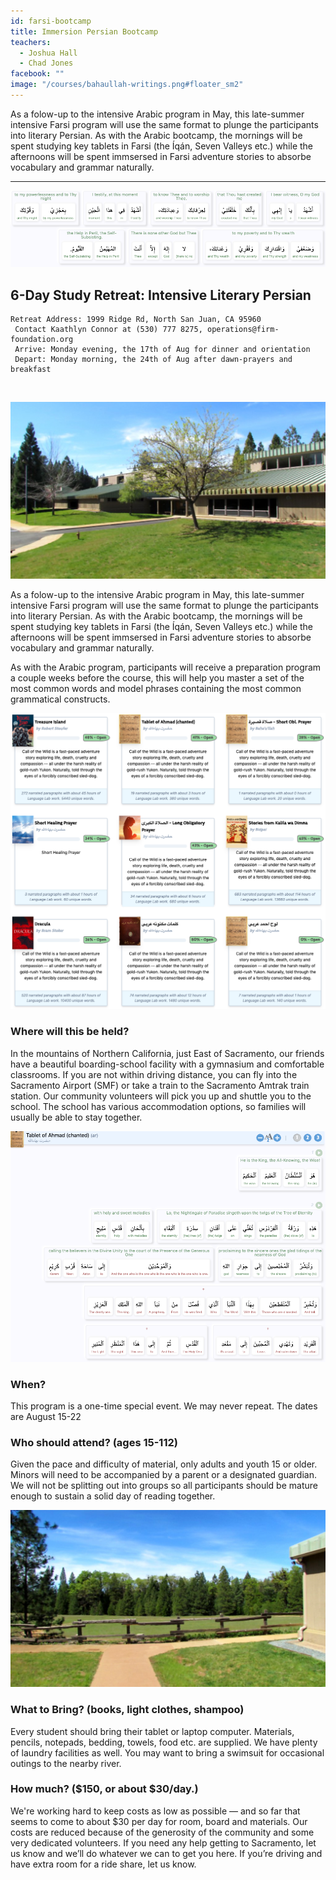 ```yaml
---
id: farsi-bootcamp
title: Immersion Persian Bootcamp
teachers:
  - Joshua Hall
  - Chad Jones
facebook: ""
image: "/courses/bahaullah-writings.png#floater_sm2"
---
```


As a folow-up to the intensive Arabic program in May, this late-summer intensive Farsi program will use the same format to plunge the participants into literary Persian. As with the Arabic bootcamp, the mornings will be spent studying key tablets in Farsi (the Íqán, Seven Valleys etc.) while the afternoons will be spent immsersed in Farsi adventure stories to absorbe vocabulary and grammar naturally.

---


![intensive persian immersion program](/courses/sop-sshot.png#full)

## 6-Day Study Retreat: Intensive Literary Persian

```
Retreat Address: 1999 Ridge Rd, North San Juan, CA 95960
 Contact Kaathlyn Connor at (530) 777 8275, operations@firm-foundation.org
 Arrive: Monday evening, the 17th of Aug for dinner and orientation
 Depart: Monday morning, the 24th of Aug after dawn-prayers and breakfast
```

<br>

![school front](/courses/school-front2.jpg#floater2)

As a folow-up to the intensive Arabic program in May, this late-summer intensive Farsi program will use the same format to plunge the participants into literary Persian. As with the Arabic bootcamp, the mornings will be spent studying key tablets in Farsi (the Íqán, Seven Valleys etc.) while the afternoons will be spent immsersed in Farsi adventure stories to absorbe vocabulary and grammar naturally.

As with the Arabic program, participants will receive a preparation program a couple weeks before the course, this will help you master a set of the most common words and model phrases containing the most common grammatical constructs.

![library of persian books](/courses/library-sshot.png#floater)
### Where will this be held?

In the mountains of Northern California, just East of Sacramento, our friends have a beautiful boarding-school facility with a gymnasium and comfortable classrooms. If you are not within driving distance, you can fly into the Sacramento Airport (SMF) or take a train to the Sacramento Amtrak train station. Our community volunteers will pick you up and shuttle you to the school. The school has various accommodation options, so families will usually be able to stay together.


![software with tablet of ahmad](/courses/ahmad-sshot.png#floater2)
### When?

This program is a one-time special event. We may never repeat. The dates are August 15-22




### Who should attend? (ages 15-112)

Given the pace and difficulty of material, only adults and youth 15 or older. Minors will need to be accompanied by a parent or a designated guardian. We will not be splitting out into groups so all participants should be mature enough to sustain a solid day of reading together.




![school field](/courses/school-field.jpg#floater)
### What to Bring? (books, light clothes, shampoo)

Every student should bring their tablet or laptop computer. Materials, pencils, notepads, bedding, towels, food etc. are supplied. We have plenty of laundry facilities as well. You may want to bring a swimsuit for occasional outings to the nearby river.

### How much? ($150, or about $30/day.)

We're working hard to keep costs as low as possible — and so far that seems to come to about $30 per day for room, board and materials. Our costs are reduced because of the generosity of the community and some very dedicated volunteers. If you need any help getting to Sacramento, let us know and we’ll do whatever we can to get you here. If you’re driving and have extra room for a ride share, let us know.

<br><br><br><br>
